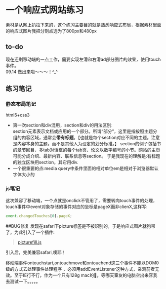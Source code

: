 # 一个响应式网站练习
素材是从网上扒拉下来的，这个练习主要目的就是熟悉响应式布局，根据素材里面的响应式图片我把分割点选为了800px和480px    

## to-do
现在还剩移动端的一点工作，需要实现左滑和右滑ad部分图片的效果，使用touch事件。    
09.14 做出来啦～～～！^_^
## 练习笔记
### 静态布局笔记
html5+css3    
- 第一次section和div混用，section和div的用法区别:    
section元素表示文档或应用的一个部分。所谓“部分”，这里是指按照主题分组的内容区域，通常会**带有标题**。【也就是每个section对应不同的主题。注意是内容本身的主题，而不是其他人为设定的划分标准。】
section的例子包括书的章节回目、多tab对话框的每个tab页、论文以数字编号的小节。网站的主页可能分成介绍、最新内容、联系信息等section。
于是我现在的理解是:有标题的独立区块用section，其它用div.
- 一个很重要的点:media query中条件里面的相对单位em是相对于浏览器默认字体大小的

### js笔记
这次兼容了移动端，一个点就是onclick不管用了，需要转向touch事件的处理，touch事件中event对象存储的事件对应的坐标是pageX而非clienX,这样写:    
```js
event.changedTouches[0].pageX;
```
##BUG修复
发现在safari下picture标签是不被识别的，于是响应式图片就狗带了，为此引入了一个插件:    
> [picturefill.js](http://scottjehl.github.io/picturefill/)    

引入后，完美兼容safari,噢耶！        

移动端事件ontouchstart,ontouchmove和ontouchend这三个事件不能以DOM0级的方式去处理事件处理程序 ，必须用addEventListener这种方式，亲测前者无效。至于IE行不行，作为一个只有128g mac的🐶，等哪天室友的电脑空出来容我去测试一下。。。。。


